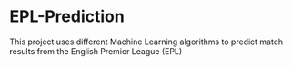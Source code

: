 # EPL-Prediction
This project uses different Machine Learning algorithms to predict match results from the English Premier League (EPL)
